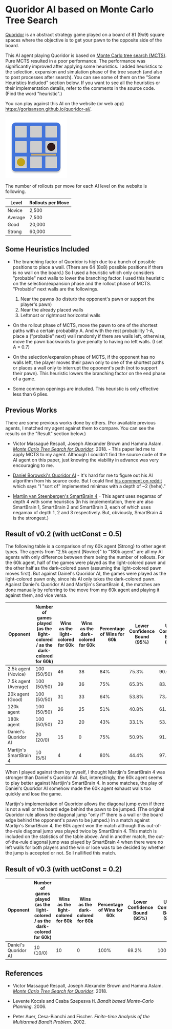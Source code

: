 # Quoridor AI based on Monte Carlo Tree Search

[Quoridor](https://en.wikipedia.org/wiki/Quoridor) is an abstract strategy game played on a board of 81 (9x9) square spaces where the objective is to get your pawn to the opposite side of the board.

This AI agent playing Quoridor is based on [Monte Carlo tree search (MCTS)](https://en.wikipedia.org/wiki/Monte_Carlo_tree_search). Pure MCTS resulted in a poor performance. The performance was significantly improved after applying some heuristics. I added heuristics to the selection, expansion and simulation phase of the tree search (and also to post processes after search). You can see some of them on the "Some Heuristics Included" section below. If you want to see all the heuristics or their implementation details, refer to the comments in the source code. (Find the word "heuristic".)

You can play against this AI on the website (or web app) https://gorisanson.github.io/quoridor-ai/.

[![Play-Quoridor-against-AI-logo](./src/meta/icons_192.png "Play Quoridor againt AI")](https://gorisanson.github.io/quoridor-ai/)

The number of rollouts per move for each AI level on the website is following.

| Level   | Rollouts per Move |
| -----   | ---- |
| Novice  | 2,500 |
| Average | 7,500 |
| Good    | 20,000 |
| Strong  | 60,000 |

## Some Heuristics Included
* The branching factor of Quoridor is high due to a bunch of possible positions to place a wall. (There are 64 (8x8) possible positions if there is no wall on the board.) So I used a heuristic which only considers "probable" next walls to lower the branching factor. I used this heuristic on the selection/expansion phase and the rollout phase of MCTS. "Probable" next walls are the followings.
    
    1. Near the pawns (to disturb the opponent's pawn or support the player's pawn)
    1. Near the already placed walls
    1. Leftmost or rightmost horizontal walls

* On the rollout phase of MCTS, move the pawn to one of the shortest paths with a certain probability A. And with the rest probability 1-A, place a ("probable" next) wall randomly if there are walls left, otherwise, move the pawn backwards to give penalty to having no left walls. (I set A = 0.7)

* On the selection/expansion phase of MCTS, if the opponent has no walls left, the player moves their pawn only to one of the shortest paths or places a wall only to interrupt the opponent's path (not to support their pawn). This heuristic lowers the branching factor on the end phase of a game.

* Some common openings are included. This heuristic is only effective less than 6 plies.  


## Previous Works

There are some previous works done by others.
(For available previous agents, I matched my agent against them to compare. You can see the results on the "Result" section below.)

* Victor Massagué Respall, Joseph Alexander Brown and Hamma Aslam. *[Monte Carlo Tree Search for Quoridor](https://www.researchgate.net/publication/327679826_Monte_Carlo_Tree_Search_for_Quoridor)*. 2018. - This paper led me to apply MCTS to my agent. Although I couldn't find the source code of the AI agent on this paper, just knowing the viability in advance was very encouraging to me.

* [Daniel Borowski's Quoridor AI](https://danielborowski.github.io/site/quoridor-ai/display.html) - It's hard for me to figure out his AI algorithm from his source code. But I could find [his comment on reddit](https://www.reddit.com/r/learnprogramming/comments/461woc/cminimax_implementation_for_quoridor/d01yo1m?utm_source=share&utm_medium=web2x) which says "I "sort of" implemented minimax with a depth of ~2 (hehe)."

* [Martijn van Steenbergen's SmartBrain 4](https://github.com/MedeaMelana/quoridorai) - This agent uses negamax of depth 4 with some heuristics (In his implementation, there are also SmartBrain 1, SmartBrain 2 and SmartBrain 3, each of which uses negamax of depth 1, 2 and 3 respectively. But, obviously, SmartBrain 4 is the strongest.)

## Result of v0.2 (with uctConst = 0.5)
The following table is a comparison of my 60k agent (Strong) to other agent types. The agents from "2.5k agent (Novice)" to "180k agent" are all my AI agents with only difference between them being the number of rollouts. For the 60k agent, half of the games were played as the light-colored pawn and the other half as the dark-colored pawn (assuming the light-colored pawn moves first). But against Dainel's Quoridor AI, the games were played as the light-colored pawn only, since his AI only takes the dark-colored pawn. Against Daniel's Quoridor AI and Martijin's SmartBrain 4, the matches are done manually by referring to the move from my 60k agent and playing it against them, and vice versa.

| Opponent | Number of games played (as the light-colored / as the dark-colored for 60k) | Wins as the light-colored for 60k | Wins as the dark-colored for 60k | Percentage of Wins for 60k | Lower Confidence Bound (95%) | Upper Confidence Bound (95%)
| -------------------- | ----- | ---- | ---- | --- | --- | --- |
| 2.5k agent (Novice)  | 100 (50/50) | 46 | 38 | 84% | 75.3% | 90.6% |
| 7.5k agent (Average) | 100 (50/50) | 39 | 36 | 75% | 65.3% | 83.1% |
| 20k agent (Good)     | 100 (50/50) | 31 | 33 | 64% | 53.8% | 73.4% |
| 120k agent           | 100 (50/50) | 26 | 25 | 51% | 40.8% | 61.1% |
| 180k agent           | 100 (50/50) | 23 | 20 | 43% | 33.1% | 53.3% |
| Daniel's Quoridor AI | 20 (20/0) | 15 | 0 | 75% | 50.9% | 91.3% | 
| Martijn's SmartBrain 4 | 10 (5/5) | 4 | 4 | 80% | 44.4% | 97.5% |

When I played against them by myself, I thought Martijn's SmartBrain 4 was stronger than Daniel's Quoridor AI. But, interestingly, the 60k agent seems to play better against Martijin's SmartBrain 4. In some matches, the play of Daniel's Quoridor AI somehow made the 60k agent exhaust walls too quickly and lose the game.

Martijn's implementation of Quoridor allows the diagonal jump even if there is not a wall or the board edge behind the pawn to be jumped. (The original Quoridor rule allows the diagonal jump "only if" there is a wall or the board edge behind the opponent's pawn to be jumped.) In a match against Martijn's SmartBrain 4, the 60k agent won the match although this out-of-the-rule diagonal jump was played twice by SmartBrain 4. This match is included on the statistics of the table above. And in another match, the out-of-the-rule diagonal jump was played by SmartBrain 4 when there were no left walls for both players and the win or lose was to be decided by whether the jump is accepted or not. So I nullified this match.

## Result of v0.3 (with uctConst = 0.2)

| Opponent | Number of games played (as the light-colored / as the dark-colored for 60k) | Wins as the light-colored for 60k | Wins as the dark-colored for 60k | Percentage of Wins for 60k | Lower Confidence Bound (95%) | Upper Confidence Bound (95%)
| -------------------- | ----- | ---- | ---- | --- | --- | --- |
| Daniel's Quoridor AI | 10 (10/0) | 10 | 0 | 100% | 69.2% | 100% | 


## References

* Victor Massagué Respall, Joseph Alexander Brown and Hamma Aslam. *[Monte Carlo Tree Search for Quoridor](https://www.researchgate.net/publication/327679826_Monte_Carlo_Tree_Search_for_Quoridor)*. 2018.

* Levente Kocsis and Csaba Szepesva ́ri. *Bandit based Monte-Carlo Planning*. 2006.

* Peter Auer, Cesa-Bianchi and Fischer. *Finite-time Analysis of the Multiarmed Bandit Problem*. 2002.



